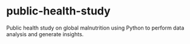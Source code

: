 # public-health-study
Public health study on global malnutrition using Python to perform data analysis and generate insights.
